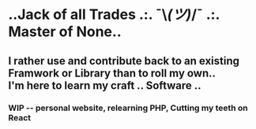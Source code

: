 # ..Jack of all Trades .:. ¯\\_(ツ)_/¯ .:. Master of None..
## I rather use and contribute back to an existing Framwork or Library than to roll my own..<br />I'm here to learn my craft .. Software ..
### WIP -- personal website, relearning PHP, Cutting my teeth on React

<!--
**brnt-toast/brnt-toast** is a ✨ _special_ ✨ repository because its `README.md` (this file) appears on your GitHub profile.

Here are some ideas to get you started:

- 🔭 I’m currently working on ...
- 🌱 I’m currently learning ...
- 👯 I’m looking to collaborate on ...
- 🤔 I’m looking for help with ...
- 💬 Ask me about ...
- 📫 How to reach me: ...
- 😄 Pronouns: ...
- ⚡ Fun fact: ...
-->
